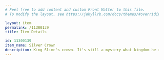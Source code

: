 ```yaml
---
# Feel free to add content and custom Front Matter to this file.
# To modify the layout, see https://jekyllrb.com/docs/themes/#overriding-theme-defaults

layout: item
permalink: /11300139
title: Item Details

id: 11300139
item_name: Silver Crown
description: King Slime's crown. It's still a mystery what kingdom he rules.
---
```

